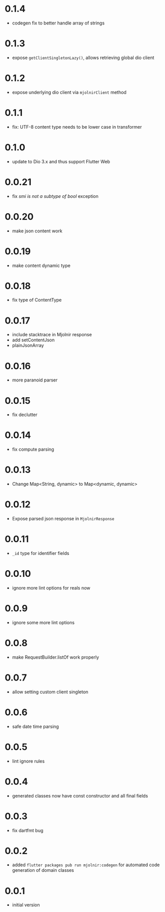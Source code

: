 # 0.1.4

- codegen fix to better handle array of strings

# 0.1.3

- expose `getClientSingletonLazy()`, allows retrieving global dio client

# 0.1.2

- expose underlying dio client via `mjolnirClient` method

# 0.1.1

- fix: UTF-8 content type needs to be lower case in transformer

# 0.1.0

- update to Dio 3.x and thus support Flutter Web

# 0.0.21

- fix _smi is not a subtype of bool_ exception

# 0.0.20

- make json content work

# 0.0.19

- make content dynamic type

# 0.0.18

- fix type of ContentType

# 0.0.17

- include stacktrace in Mjolnir response
- add setContentJson
- plainJsonArray

# 0.0.16

- more paranoid parser

# 0.0.15

- fix declutter

# 0.0.14

- fix compute parsing

# 0.0.13

- Change Map<String, dynamic> to Map<dynamic, dynamic>

# 0.0.12

- Expose parsed json response in `MjolnirResponse`

# 0.0.11

- `_id` type for identifier fields

# 0.0.10

- ignore more lint options for reals now

# 0.0.9

- ignore some more lint options

# 0.0.8

- make RequestBuilder.listOf work properly

# 0.0.7

- allow setting custom client singleton

# 0.0.6

- safe date time parsing

# 0.0.5

- lint ignore rules

# 0.0.4

- generated classes now have const constructor and all final fields

# 0.0.3

- fix dartfmt bug

# 0.0.2

- added `flutter packages pub run mjolnir:codegen` for automated code generation of domain classes

# 0.0.1

- initial version
